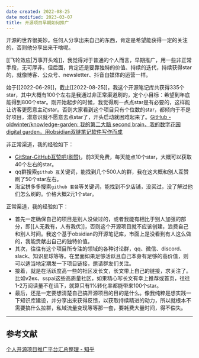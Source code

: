 ```yaml
---
date created: 2022-08-25
date modified: 2023-03-07
title: 开源项目早期如何推广
---
```


开源的世界很美妙。任何人分享出来自己的东西，肯定是希望能获得一定的关注的，否则他分享出来干啥呢。

[[飞轮效应|万事开头难]]，我觉得对于普通的个人而言，早期推广，用一些非正常手段，无可厚非。但后面，肯定还是要靠独特的价值、持续的迭代，持续获得star的，就像博客、公众号、newsletter、抖音自媒体的运营一样。

始于[[2022-06-29]]，截止[[2022-08-25]]，我这个开源笔记库共获得335个star，其中大概有100个左右是我通过非正常渠道刷的，定个小目标：希望到年底能得到800个star。刚开始起步的时候，我觉得刷一点点star是有必要的，这样能让访客更愿意主动star。否则大家看到这个项目只有个位数的star，都倾向于不是好项目，潜意识就不愿意去点star了，开头启动就困难起来了。[GitHub - oldwinter/knowledge-garden: 我的第二大脑 second brain，我的数字花园 digital garden，用obsidian双链笔记软件写作而成](https://github.com/oldwinter/knowledge-garden)

非正常渠道，我的经验如下：

- [GitStar-GitHub互赞吧(刷赞)](https://gitstar.com.cn/)，前3天免费，每天能点10个star，大概可以获取40个左右的star。
- qq群搜索`github 互`关键词，能找到几个500人的群，我在这大概和别人互赞刷了50个star左右。
- 淘宝拼多多搜索`github 套餐`等关键词，能找到不少店铺，没买过，没了解过他们怎么刷的。价格大概2元1个star。

正常渠道，我的经验如下：

- 首先一定确保自己的项目是别人没做过的，或者我能有相比于别人加强的部分，即[[人无我有，人有我优]]，否则这个开源项目就不应该创建，浪费自己和别人时间。我这个基于obsidian的开源笔记库，市面上是没看到有人这么做的，我能贡献出自己的独特价值。
- 其次，往往有这个项目所专注的领域的各种讨论群，qq、微信、discord、slack、知识星球等等。在里面如果足够活跃且自己本身有足够的高价值，则可以适当地定期发一下项目链接，邀请群友们关注。
- 接着，就是在活跃度高一些的社区发长文，长文带上自己的链接，求关注了。比如v2ex、sspai这些高质量社区，如果精心写长文有幸上推荐或首页，往往1-2万阅读量不在话下，就算只有1%转化率都能带来100个star。
- 最后，还是一定要想清楚自己搞开源项目的目的是什么。像我纯粹是想实践一下知识库建设，并分享出来获得反馈，以获取持续精进的动力，所以就根本不需要搞什么拉群，私域流量变现等等那一套，要耗费大量时间，得不偿失。

---

## 参考文献

[个人开源项目推广平台汇总整理 - 知乎](https://zhuanlan.zhihu.com/p/546129741)
